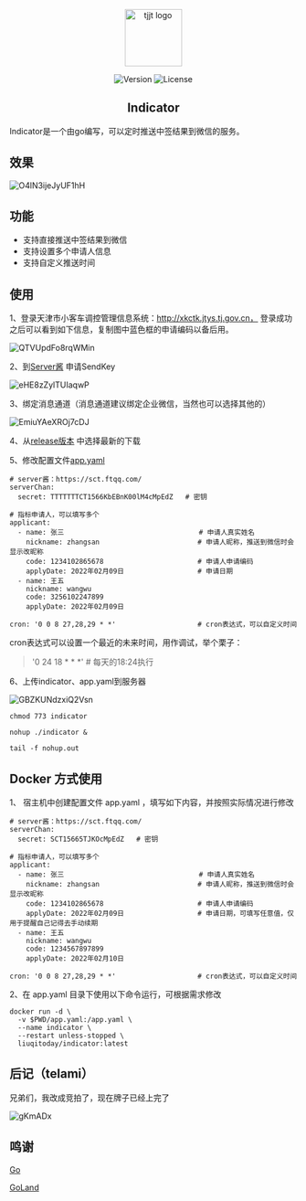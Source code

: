 <p align="center"><img width="100" src="http://xkctk.jtys.tj.gov.cn/templates/XKCTK/images/top1_tjjt.png" alt="tjjt logo"></p>

<p align="center">
  <img src="https://img.shields.io/badge/build-passing-green" alt="Version">
  <img src="https://img.shields.io/badge/license-MIT-blue" alt="License">
</p>

<h2 align="center">Indicator</h2>

Indicator是一个由go编写，可以定时推送中签结果到微信的服务。

## 效果

![O4lN3ijeJyUF1hH](https://i.loli.net/2021/03/09/O4lN3ijeJyUF1hH.png)

## 功能
- 支持直接推送中签结果到微信
- 支持设置多个申请人信息
- 支持自定义推送时间

## 使用
1、登录天津市小客车调控管理信息系统：http://xkctk.jtys.tj.gov.cn， 登录成功之后可以看到如下信息，复制图中蓝色框的申请编码以备后用。

![QTVUpdFo8rqWMin](https://i.loli.net/2021/03/08/QTVUpdFo8rqWMin.png)

2、到[Server酱](https://sct.ftqq.com/) 申请SendKey

![eHE8zZylTUIaqwP](https://i.loli.net/2021/03/08/eHE8zZylTUIaqwP.png)

3、绑定消息通道（消息通道建议绑定企业微信，当然也可以选择其他的）

![EmiuYAeXROj7cDJ](https://i.loli.net/2021/03/08/EmiuYAeXROj7cDJ.png)

4、从[release版本](https://github.com/liuqitoday/indicator/releases) 中选择最新的下载

5、修改配置文件[app.yaml](https://github.com/liuqitoday/indicator/blob/master/app.yaml)

```
# server酱：https://sct.ftqq.com/
serverChan:
  secret: TTTTTTTCT1566KbEBnK00lM4cMpEdZ   # 密钥

# 指标申请人，可以填写多个
applicant:
  - name: 张三                                 # 申请人真实姓名
    nickname: zhangsan                        # 申请人昵称，推送到微信时会显示改昵称
    code: 1234102865678                       # 申请人申请编码
    applyDate: 2022年02月09日                  # 申请日期
  - name: 王五
    nickname: wangwu
    code: 3256102247899
    applyDate: 2022年02月09日

cron: '0 0 8 27,28,29 * *'                    # cron表达式，可以自定义时间
```
cron表达式可以设置一个最近的未来时间，用作调试，举个栗子：

> '0 24 18 * * *' # 每天的18:24执行

6、上传indicator、app.yaml到服务器

![GBZKUNdzxiQ2Vsn](https://i.loli.net/2021/03/08/GBZKUNdzxiQ2Vsn.gif)

```
chmod 773 indicator

nohup ./indicator &  

tail -f nohup.out
```

## Docker 方式使用
1、 宿主机中创建配置文件 app.yaml ，填写如下内容，并按照实际情况进行修改
```
# server酱：https://sct.ftqq.com/
serverChan:
  secret: SCT15665TJKOcMpEdZ   # 密钥

# 指标申请人，可以填写多个
applicant:
  - name: 张三                                 # 申请人真实姓名
    nickname: zhangsan                        # 申请人昵称，推送到微信时会显示改昵称
    code: 1234102865678                       # 申请人申请编码
    applyDate: 2022年02月09日                  # 申请日期，可填写任意值，仅用于提醒自己记得去手动续期
  - name: 王五
    nickname: wangwu
    code: 1234567897899
    applyDate: 2022年02月10日

cron: '0 0 8 27,28,29 * *'                    # cron表达式，可以自定义时间
```
2、在 app.yaml 目录下使用以下命令运行，可根据需求修改
```
docker run -d \
  -v $PWD/app.yaml:/app.yaml \
  --name indicator \
  --restart unless-stopped \
  liuqitoday/indicator:latest
```

## 后记（telami）
兄弟们，我改成竞拍了，现在牌子已经上完了

![gKmADx](http://cdn.telami.cn/uPic/gKmADx.png)

## 鸣谢
[Go](https://github.com/golang/go)

[GoLand](https://www.jetbrains.com/go/)
